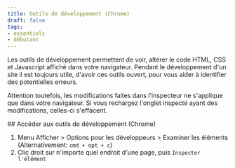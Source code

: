 ```yaml
---
title: Outils de développement (Chrome)
draft: false
tags:
- essentiels
- débutant
---
```


Les outils de développement permettent de voir, altérer le code HTML, CSS et Javascript affiché dans votre navigateur. Pendant le développement d'un site il est toujours utile, d'avoir ces outils ouvert, pour vous aider à identifier des potentielles erreurs.

Attention toutefois, les modifications faites dans l'inspecteur ne s'applique que dans votre navigateur. Si vous rechargez l'onglet inspecté ayant des modifications, celles-ci s'effacent.

## Accéder aux outils de développement (Chrome)

1. Menu Afficher > Options pour les développeurs > Examiner les éléments (Alternativement: `cmd + opt + c`)
2. Clic droit sur n'importe quel endroit d'une page, puis `Inspecter l'élément`



